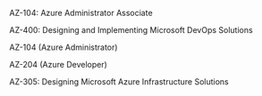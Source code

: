 
AZ-104: Azure Administrator Associate

AZ-400: Designing and Implementing Microsoft DevOps Solutions

AZ-104 (Azure Administrator)

AZ-204 (Azure Developer)

AZ-305: Designing Microsoft Azure Infrastructure Solutions




